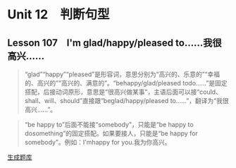 ﻿ # Unit 12　判断句型
 ## Lesson 107　I'm glad/happy/pleased to……我很高兴……
 
> “glad”“happy”“pleased”是形容词，意思分别为“高兴的、乐意的”“幸福的、高兴的”“高兴的、满意的”。“behappy/glad/pleased todo……”是固定搭配，后接动词原形，意思是“很高兴做某事”，主语后面可以接“could、shall、will、should”直接跟“beglad/happy/pleased to……”，翻译为“我很高兴……”。

> “be happy to”后面不能接“somebody”，只能是“be happy to dosomething”的固定搭配。如果要接人，只能是“be happy for somebody”。例如：I'mhappy for you.我为你高兴。


 [生成题库](./question/f107.json)